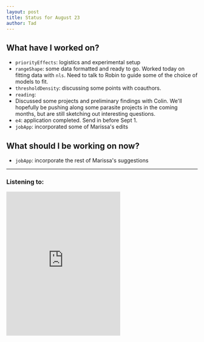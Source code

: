 ```yaml
---
layout: post
title: Status for August 23
author: Tad
---
```


## What have I worked on?

* `priorityEffects`: logistics and experimental setup
* `rangeShape`: some data formatted and ready to go. Worked today on fitting data with `nls`. Need to talk to Robin to guide some of the choice of models to fit.
* `thresholdDensity`: discussing some points with coauthors.
* `reading`:
* Discussed some projects and preliminary findings with Colin. We'll hopefully be pushing along some parasite projects in the coming months, but are still sketching out interesting questions.
* `e4`: application completed. Send in before Sept 1.
* `jobApp`: incorporated some of Marissa's edits


## What should I be working on now?

* `jobApp`: incorporate the rest of Marissa's suggestions





---

### Listening to:
 <iframe src='https://embed.spotify.com/?uri=spotify%3Atrack%3A7ofZgS5xDW0XodfjaXWvZG' width='300' height='380' frameborder='0' allowtransparency='true'></iframe>
 <i class='fa fa-code' style='color:pink'></i>
